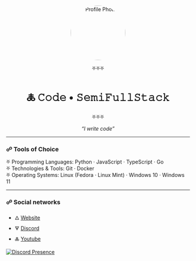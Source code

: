 <div align="center">

<img src="[https://avatars.githubusercontent.com/u/108166164?v=4](https://avatars.githubusercontent.com/u/108166164?v=4)" alt="Profile Photo" style="border-radius: 50%; width: 150px; height: 150px;"/>

⛧⛧⛧  
# 🜏 𝙲𝚘𝚍𝚎 • 𝚂𝚎𝚖𝚒𝙵𝚞𝚕𝚕𝚂𝚝𝚊𝚌𝚔  
⛧⛧⛧

_“I write code”_

</div>

---

### ☍ Tools of Choice

⛧ Programming Languages: Python · JavaScript · TypeScript · Go </br>
⛧ Technologies & Tools: Git · Docker </br>
⛧ Operating Systems: Linux (Fedora · Linux Mint) · Windows 10 · Windows 11 </br>

---

### ☍ Social networks

- 🜂 [Website](https://staff6773.github.io/)
- 🜃 [Discord](https://discord.com/users/962589013921918996)
- 🜏 [Youtube](https://www.youtube.com/@not_staff6722)

[![Discord Presence](https://lanyard.cnrad.dev/api/962589013921918996)](https://discord.com/users/962589013921918996)
